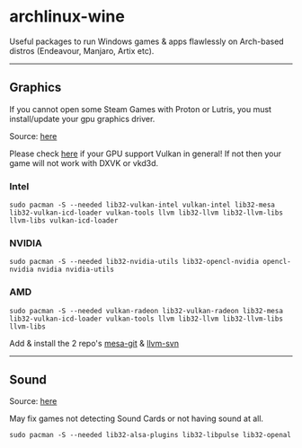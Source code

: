 # archlinux-wine


Useful packages to run Windows games & apps flawlessly on Arch-based distros (Endeavour, Manjaro, Artix etc).

---

## Graphics

If you cannot open some Steam Games with Proton or Lutris, you must install/update your gpu graphics driver.

Source: [here](https://github.com/NoXPhasma/protondb_faq/wiki/Graphics-driver-installation)

Please check [here](https://en.wikipedia.org/wiki/Vulkan_(API)#Compatibility) if your GPU support Vulkan in general! If not then your game will not work with DXVK or vkd3d.

### Intel
```sh-session
sudo pacman -S --needed lib32-vulkan-intel vulkan-intel lib32-mesa lib32-vulkan-icd-loader vulkan-tools llvm lib32-llvm lib32-llvm-libs llvm-libs vulkan-icd-loader
```

### NVIDIA
```sh-session
sudo pacman -S --needed lib32-nvidia-utils lib32-opencl-nvidia opencl-nvidia nvidia nvidia-utils
```

### AMD
```sh-session
sudo pacman -S --needed vulkan-radeon lib32-vulkan-radeon lib32-mesa lib32-vulkan-icd-loader vulkan-tools llvm lib32-llvm lib32-llvm-libs llvm-libs
```

Add & install the 2 repo's [mesa-git](https://wiki.archlinux.org/index.php/unofficial_user_repositories#mesa-git) & [llvm-svn](https://wiki.archlinux.org/index.php/unofficial_user_repositories#llvm-svn)

---

## Sound

Source: [here](https://bbs.archlinux.org/viewtopic.php?pid=1054578#p1054578)

May fix games not detecting Sound Cards or not having sound at all.

```sh-session
sudo pacman -S --needed lib32-alsa-plugins lib32-libpulse lib32-openal
```
